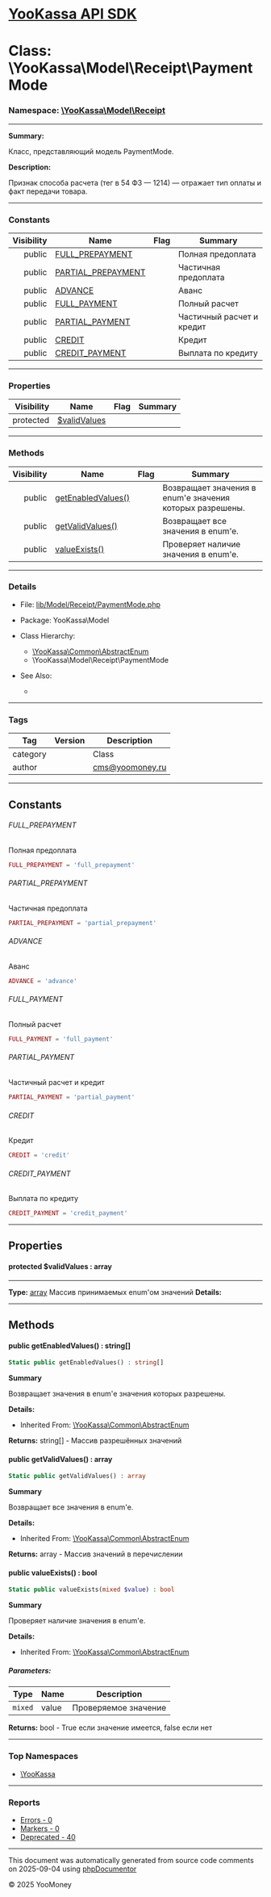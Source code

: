 # [YooKassa API SDK](../home.md)

# Class: \YooKassa\Model\Receipt\PaymentMode
### Namespace: [\YooKassa\Model\Receipt](../namespaces/yookassa-model-receipt.md)
---
**Summary:**

Класс, представляющий модель PaymentMode.

**Description:**

Признак способа расчета (тег в 54 ФЗ — 1214) — отражает тип оплаты и факт передачи товара.

---
### Constants
| Visibility | Name | Flag | Summary |
| ----------:| ---- | ---- | ------- |
| public | [FULL_PREPAYMENT](../classes/YooKassa-Model-Receipt-PaymentMode.md#constant_FULL_PREPAYMENT) |  | Полная предоплата |
| public | [PARTIAL_PREPAYMENT](../classes/YooKassa-Model-Receipt-PaymentMode.md#constant_PARTIAL_PREPAYMENT) |  | Частичная предоплата |
| public | [ADVANCE](../classes/YooKassa-Model-Receipt-PaymentMode.md#constant_ADVANCE) |  | Аванс |
| public | [FULL_PAYMENT](../classes/YooKassa-Model-Receipt-PaymentMode.md#constant_FULL_PAYMENT) |  | Полный расчет |
| public | [PARTIAL_PAYMENT](../classes/YooKassa-Model-Receipt-PaymentMode.md#constant_PARTIAL_PAYMENT) |  | Частичный расчет и кредит |
| public | [CREDIT](../classes/YooKassa-Model-Receipt-PaymentMode.md#constant_CREDIT) |  | Кредит |
| public | [CREDIT_PAYMENT](../classes/YooKassa-Model-Receipt-PaymentMode.md#constant_CREDIT_PAYMENT) |  | Выплата по кредиту |

---
### Properties
| Visibility | Name | Flag | Summary |
| ----------:| ---- | ---- | ------- |
| protected | [$validValues](../classes/YooKassa-Model-Receipt-PaymentMode.md#property_validValues) |  |  |

---
### Methods
| Visibility | Name | Flag | Summary |
| ----------:| ---- | ---- | ------- |
| public | [getEnabledValues()](../classes/YooKassa-Common-AbstractEnum.md#method_getEnabledValues) |  | Возвращает значения в enum'е значения которых разрешены. |
| public | [getValidValues()](../classes/YooKassa-Common-AbstractEnum.md#method_getValidValues) |  | Возвращает все значения в enum'e. |
| public | [valueExists()](../classes/YooKassa-Common-AbstractEnum.md#method_valueExists) |  | Проверяет наличие значения в enum'e. |

---
### Details
* File: [lib/Model/Receipt/PaymentMode.php](../../lib/Model/Receipt/PaymentMode.php)
* Package: YooKassa\Model
* Class Hierarchy: 
  * [\YooKassa\Common\AbstractEnum](../classes/YooKassa-Common-AbstractEnum.md)
  * \YooKassa\Model\Receipt\PaymentMode

* See Also:
  * [](https://yookassa.ru/developers/api)

---
### Tags
| Tag | Version | Description |
| --- | ------- | ----------- |
| category |  | Class |
| author |  | cms@yoomoney.ru |

---
## Constants
<a name="constant_FULL_PREPAYMENT" class="anchor"></a>
###### FULL_PREPAYMENT
Полная предоплата

```php
FULL_PREPAYMENT = 'full_prepayment'
```


<a name="constant_PARTIAL_PREPAYMENT" class="anchor"></a>
###### PARTIAL_PREPAYMENT
Частичная предоплата

```php
PARTIAL_PREPAYMENT = 'partial_prepayment'
```


<a name="constant_ADVANCE" class="anchor"></a>
###### ADVANCE
Аванс

```php
ADVANCE = 'advance'
```


<a name="constant_FULL_PAYMENT" class="anchor"></a>
###### FULL_PAYMENT
Полный расчет

```php
FULL_PAYMENT = 'full_payment'
```


<a name="constant_PARTIAL_PAYMENT" class="anchor"></a>
###### PARTIAL_PAYMENT
Частичный расчет и кредит

```php
PARTIAL_PAYMENT = 'partial_payment'
```


<a name="constant_CREDIT" class="anchor"></a>
###### CREDIT
Кредит

```php
CREDIT = 'credit'
```


<a name="constant_CREDIT_PAYMENT" class="anchor"></a>
###### CREDIT_PAYMENT
Выплата по кредиту

```php
CREDIT_PAYMENT = 'credit_payment'
```



---
## Properties
<a name="property_validValues"></a>
#### protected $validValues : array
---
**Type:** <a href="../array"><abbr title="array">array</abbr></a>
Массив принимаемых enum&#039;ом значений
**Details:**



---
## Methods
<a name="method_getEnabledValues" class="anchor"></a>
#### public getEnabledValues() : string[]

```php
Static public getEnabledValues() : string[]
```

**Summary**

Возвращает значения в enum'е значения которых разрешены.

**Details:**
* Inherited From: [\YooKassa\Common\AbstractEnum](../classes/YooKassa-Common-AbstractEnum.md)

**Returns:** string[] - Массив разрешённых значений


<a name="method_getValidValues" class="anchor"></a>
#### public getValidValues() : array

```php
Static public getValidValues() : array
```

**Summary**

Возвращает все значения в enum'e.

**Details:**
* Inherited From: [\YooKassa\Common\AbstractEnum](../classes/YooKassa-Common-AbstractEnum.md)

**Returns:** array - Массив значений в перечислении


<a name="method_valueExists" class="anchor"></a>
#### public valueExists() : bool

```php
Static public valueExists(mixed $value) : bool
```

**Summary**

Проверяет наличие значения в enum'e.

**Details:**
* Inherited From: [\YooKassa\Common\AbstractEnum](../classes/YooKassa-Common-AbstractEnum.md)

##### Parameters:
| Type | Name | Description |
| ---- | ---- | ----------- |
| <code lang="php">mixed</code> | value  | Проверяемое значение |

**Returns:** bool - True если значение имеется, false если нет



---

### Top Namespaces

* [\YooKassa](../namespaces/yookassa.md)

---

### Reports
* [Errors - 0](../reports/errors.md)
* [Markers - 0](../reports/markers.md)
* [Deprecated - 40](../reports/deprecated.md)

---

This document was automatically generated from source code comments on 2025-09-04 using [phpDocumentor](http://www.phpdoc.org/)

&copy; 2025 YooMoney